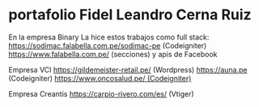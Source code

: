 # portafolio Fidel Leandro Cerna Ruiz

En la empresa Binary La hice estos trabajos como full stack:
https://sodimac.falabella.com.pe/sodimac-pe (Codeigniter)
https://www.falabella.com.pe/ (secciones) y apis de Facebook

Empresa VCI
https://gildemeister-retail.pe/ (Wordpress)
https://auna.pe (Codeigniter)
https://www.oncosalud.pe/ (Codeigniter)

Empresa Creantis
https://carpio-rivero.com/es/ (Vtiger)
